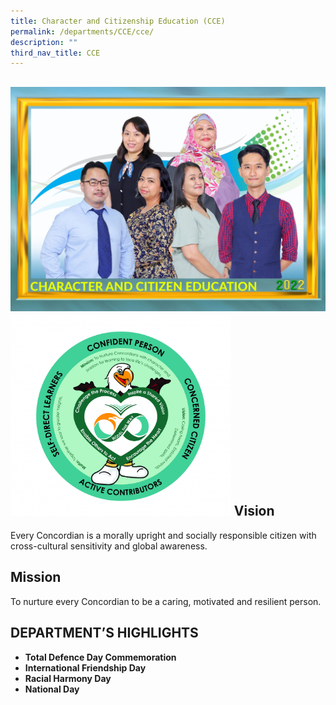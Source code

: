 ```yaml
---
title: Character and Citizenship Education (CCE)
permalink: /departments/CCE/cce/
description: ""
third_nav_title: CCE
---
```

![](/images/Character%20and%20Citizen%20Education_P1.jpeg)
<img src="/images/Student-Leadership-Framework.jpeg" 
     style="width:70%">
Vision
------

Every Concordian is a morally upright and socially responsible citizen with cross-cultural sensitivity and global awareness.

Mission
-------

To nurture every Concordian to be a caring, motivated and resilient person.

DEPARTMENT’S HIGHLIGHTS
-----------------------

*   **Total Defence Day Commemoration** 
*   **International Friendship Day** 
*   **Racial Harmony Day** 
*   **National Day**